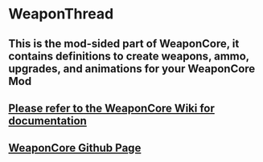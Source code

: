 # WeaponThread

## This is the mod-sided part of WeaponCore, it contains definitions to create weapons, ammo, upgrades, and animations for your WeaponCore Mod

## [Please refer to the WeaponCore Wiki for documentation](https://github.com/sstixrud/WeaponCore/wiki)

## [WeaponCore Github Page](https://github.com/sstixrud/WeaponCore)
